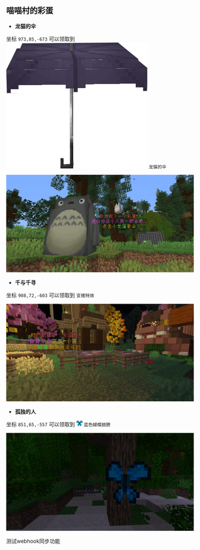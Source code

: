 ## 喵喵村的彩蛋

+  **龙猫的伞**

坐标 `973,85,-673` 可以领取到 <img src="pics/umbrella.png" class="icon" alt="龙猫伞图标"/> `龙猫的伞`

![龙猫的伞彩蛋](pics/toto.png) 

+ **千与千寻**

坐标 `908,72,-603` 可以领取到 `变猪特效`

![千与千寻彩蛋](pics/pig.png) 

+  **孤独的人**

坐标 `851,65,-557` 可以领取到 <img src="pics/blue_butterfly.png" class="icon" alt="蓝色蝴蝶翅膀图标"/> `蓝色蝴蝶翅膀`

![孤独的人彩蛋](pics/butterfly.png) 

测试webhook同步功能